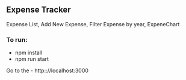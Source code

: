 ## Expense Tracker

Expense List, Add New Expense, Filter Expense by year, ExpeneChart


### To run:

- npm install
- npm run start

Go to the - http:://localhost:3000